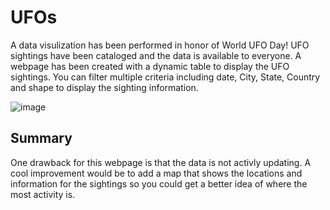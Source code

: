 # UFOs 

A data visulization has been performed in honor of World UFO Day! UFO sightings have been cataloged and the data is available to everyone. A webpage has been created with a dynamic table to display the UFO sightings. You can filter multiple criteria including date, City, State, Country and shape to display the sighting information. 




![image](https://user-images.githubusercontent.com/98067116/171079904-8460cb03-4b7b-4972-9684-2dd54dff283a.png)

## Summary            
One drawback for this webpage is that the data is not activly updating. A cool improvement would be to add a map that shows the locations and information for the sightings so you could get a better idea of where the most activity is. 

